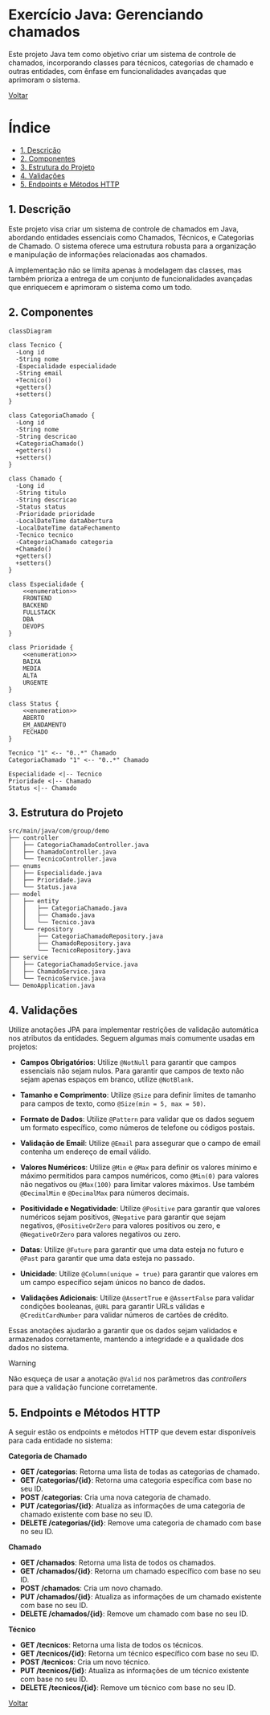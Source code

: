 # Exercício Java: Gerenciando chamados

Este projeto Java tem como objetivo criar um sistema de controle de chamados, incorporando classes para técnicos, categorias de chamado e outras entidades, com ênfase em funcionalidades avançadas que aprimoram o sistema.

[Voltar](../../../README.md)

# Índice

<!-- TOC -->

- [1. Descrição](#1-descri%C3%A7%C3%A3o)
- [2. Componentes](#2-componentes)
- [3. Estrutura do Projeto](#3-estrutura-do-projeto)
- [4. Validações](#4-valida%C3%A7%C3%B5es)
- [5. Endpoints e Métodos HTTP](#5-endpoints-e-m%C3%A9todos-http)

<!-- /TOC -->

## 1. Descrição

Este projeto visa criar um sistema de controle de chamados em Java, abordando entidades essenciais como Chamados, Técnicos, e Categorias de Chamado. O sistema oferece uma estrutura robusta para a organização e manipulação de informações relacionadas aos chamados.

A implementação não se limita apenas à modelagem das classes, mas também prioriza a entrega de um conjunto de funcionalidades avançadas que enriquecem e aprimoram o sistema como um todo.

## 2. Componentes

```mermaid
classDiagram

class Tecnico {
  -Long id
  -String nome
  -Especialidade especialidade
  -String email
  +Tecnico()
  +getters()
  +setters()
}

class CategoriaChamado {
  -Long id
  -String nome
  -String descricao
  +CategoriaChamado()
  +getters()
  +setters()
}

class Chamado {
  -Long id
  -String titulo
  -String descricao
  -Status status
  -Prioridade prioridade
  -LocalDateTime dataAbertura
  -LocalDateTime dataFechamento
  -Tecnico tecnico
  -CategoriaChamado categoria
  +Chamado()
  +getters()
  +setters()
}

class Especialidade {
    <<enumeration>>
    FRONTEND
    BACKEND
    FULLSTACK
    DBA
    DEVOPS
}

class Prioridade {
    <<enumeration>>
    BAIXA
    MEDIA
    ALTA
    URGENTE
}

class Status {
    <<enumeration>>
    ABERTO
    EM_ANDAMENTO
    FECHADO
}

Tecnico "1" <-- "0..*" Chamado
CategoriaChamado "1" <-- "0..*" Chamado

Especialidade <|-- Tecnico
Prioridade <|-- Chamado
Status <|-- Chamado
```

## 3. Estrutura do Projeto

```
src/main/java/com/group/demo
├── controller
│   ├── CategoriaChamadoController.java
│   ├── ChamadoController.java
│   └── TecnicoController.java
├── enums
│   ├── Especialidade.java
│   ├── Prioridade.java
│   └── Status.java
├── model
│   ├── entity
│   │   ├── CategoriaChamado.java
│   │   ├── Chamado.java
│   │   └── Tecnico.java
│   └── repository
│       ├── CategoriaChamadoRepository.java
│       ├── ChamadoRepository.java
│       └── TecnicoRepository.java
├── service
│   ├── CategoriaChamadoService.java
│   ├── ChamadoService.java
│   └── TecnicoService.java
└── DemoApplication.java
```

## 4. Validações

Utilize anotações JPA para implementar restrições de validação automática nos atributos da entidades. Seguem algumas mais comumente usadas em projetos:

-   **Campos Obrigatórios**: Utilize `@NotNull` para garantir que campos essenciais não sejam nulos. Para garantir que campos de texto não sejam apenas espaços em branco, utilize `@NotBlank`.

-   **Tamanho e Comprimento**: Utilize `@Size` para definir limites de tamanho para campos de texto, como `@Size(min = 5, max = 50)`.

-   **Formato de Dados**: Utilize `@Pattern` para validar que os dados seguem um formato específico, como números de telefone ou códigos postais.

-   **Validação de Email**: Utilize `@Email` para assegurar que o campo de email contenha um endereço de email válido.

-   **Valores Numéricos**: Utilize `@Min` e `@Max` para definir os valores mínimo e máximo permitidos para campos numéricos, como `@Min(0)` para valores não negativos ou `@Max(100)` para limitar valores máximos. Use também `@DecimalMin` e `@DecimalMax` para números decimais.

-   **Positividade e Negatividade**: Utilize `@Positive` para garantir que valores numéricos sejam positivos, `@Negative` para garantir que sejam negativos, `@PositiveOrZero` para valores positivos ou zero, e `@NegativeOrZero` para valores negativos ou zero.

-   **Datas**: Utilize `@Future` para garantir que uma data esteja no futuro e `@Past` para garantir que uma data esteja no passado.

-   **Unicidade**: Utilize `@Column(unique = true)` para garantir que valores em um campo específico sejam únicos no banco de dados.

-   **Validações Adicionais**: Utilize `@AssertTrue` e `@AssertFalse` para validar condições booleanas, `@URL` para garantir URLs válidas e `@CreditCardNumber` para validar números de cartões de crédito.

Essas anotações ajudarão a garantir que os dados sejam validados e armazenados corretamente, mantendo a integridade e a qualidade dos dados no sistema.

> [!WARNING]
>
> Não esqueça de usar a anotação `@Valid` nos parâmetros das _controllers_ para que a validação funcione corretamente.

## 5. Endpoints e Métodos HTTP

A seguir estão os endpoints e métodos HTTP que devem estar disponíveis para cada entidade no sistema:

**Categoria de Chamado**

-   **GET /categorias**: Retorna uma lista de todas as categorias de chamado.
-   **GET /categorias/{id}**: Retorna uma categoria específica com base no seu ID.
-   **POST /categorias**: Cria uma nova categoria de chamado.
-   **PUT /categorias/{id}**: Atualiza as informações de uma categoria de chamado existente com base no seu ID.
-   **DELETE /categorias/{id}**: Remove uma categoria de chamado com base no seu ID.

**Chamado**

-   **GET /chamados**: Retorna uma lista de todos os chamados.
-   **GET /chamados/{id}**: Retorna um chamado específico com base no seu ID.
-   **POST /chamados**: Cria um novo chamado.
-   **PUT /chamados/{id}**: Atualiza as informações de um chamado existente com base no seu ID.
-   **DELETE /chamados/{id}**: Remove um chamado com base no seu ID.

**Técnico**

-   **GET /tecnicos**: Retorna uma lista de todos os técnicos.
-   **GET /tecnicos/{id}**: Retorna um técnico específico com base no seu ID.
-   **POST /tecnicos**: Cria um novo técnico.
-   **PUT /tecnicos/{id}**: Atualiza as informações de um técnico existente com base no seu ID.
-   **DELETE /tecnicos/{id}**: Remove um técnico com base no seu ID.

[Voltar](../../../README.md)

